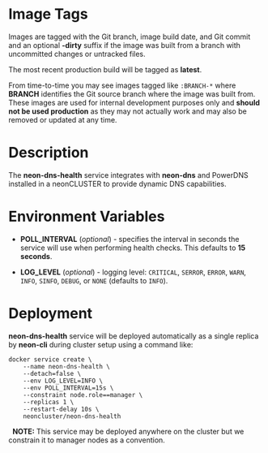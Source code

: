 # Image Tags

Images are tagged with the Git branch, image build date, and Git commit and an optional **-dirty** suffix if the image was built from a branch with uncommitted changes or untracked files.

The most recent production build will be tagged as **latest**.

From time-to-time you may see images tagged like `:BRANCH-*` where **BRANCH** identifies the Git source branch where the image was built from.  These images are used for internal development purposes only and **should not be used production** as they may not actually work and may also be removed or updated at any time.

# Description

The **neon-dns-health** service integrates with **neon-dns** and PowerDNS installed in a neonCLUSTER to provide dynamic DNS capabilities.

# Environment Variables

* **POLL_INTERVAL** (*optional*) - specifies the interval in seconds the service will use when performing health checks.  This defaults to **15 seconds**.

* **LOG_LEVEL** (*optional*) - logging level: `CRITICAL`, `SERROR`, `ERROR`, `WARN`, `INFO`, `SINFO`, `DEBUG`, or `NONE` (defaults to `INFO`).

# Deployment

**neon-dns-health** service will be deployed automatically as a single replica by **neon-cli** during cluster setup using a command like:

````
docker service create \
    --name neon-dns-health \
    --detach=false \
    --env LOG_LEVEL=INFO \
    --env POLL_INTERVAL=15s \
    --constraint node.role==manager \
    --replicas 1 \
    --restart-delay 10s \
    neoncluster/neon-dns-health
````
&nbsp;
**NOTE:** This service may be deployed anywhere on the cluster but we constrain it to manager nodes as a convention.
